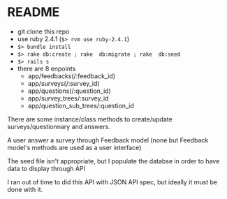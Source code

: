 # README

- git clone this repo
- use ruby 2.4.1 (`$> rvm use ruby-2.4.1`)
- `$> bundle install`
- `$> rake db:create ; rake  db:migrate ; rake  db:seed`
- `$> rails s`
- there are 8 enpoints
  - app/feedbacks(/:feedback_id)
  - app/surveys(/:survey_id)
  - app/questions(/:question_id)
  - app/survey_trees/:survey_id
  - app/question_sub_trees/:question_id

There are some instance/class methods to create/update surveys/questionnary and answers.

A user answer a survey through Feedback model (none but Feedback model's methods are used as a user interface)

The seed file isn't appropriate, but I populate the databse in order to have data to display through API

I ran out of time to did this API with JSON API spec, but ideally it must be done with it.